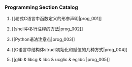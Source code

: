 ### Programming Section Catalog

1. [[老式C语言中函数定义的形参声明|prog_001]]

1. [[shell中多行注释的方法|prog_002]]

1. [[Python语法注意点|prog_003]]

1. [[C语言中结构体struct初始化和赋值的几种方式|prog_004]]

1. [[glib & libcg & libc & ucglic & eglibc |prog_005]]